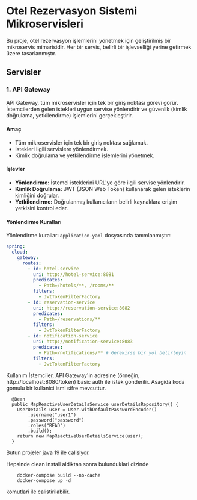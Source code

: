 # Otel Rezervasyon Sistemi Mikroservisleri

Bu proje, otel rezervasyon işlemlerini yönetmek için geliştirilmiş bir mikroservis mimarisidir. Her bir servis, belirli bir işlevselliği yerine getirmek üzere tasarlanmıştır.

## Servisler

### 1. API Gateway

API Gateway, tüm mikroservisler için tek bir giriş noktası görevi görür. İstemcilerden gelen istekleri uygun servise yönlendirir ve güvenlik (kimlik doğrulama, yetkilendirme) işlemlerini gerçekleştirir.

#### Amaç

* Tüm mikroservisler için tek bir giriş noktası sağlamak.
* İstekleri ilgili servislere yönlendirmek.
* Kimlik doğrulama ve yetkilendirme işlemlerini yönetmek.

#### İşlevler

* **Yönlendirme:** İstemci isteklerini URL'ye göre ilgili servise yönlendirir.
* **Kimlik Doğrulama:** JWT (JSON Web Token) kullanarak gelen isteklerin kimliğini doğrular.
* **Yetkilendirme:** Doğrulanmış kullanıcıların belirli kaynaklara erişim yetkisini kontrol eder.

#### Yönlendirme Kuralları

Yönlendirme kuralları `application.yaml` dosyasında tanımlanmıştır:

```yaml
spring:
  cloud:
    gateway:
      routes:
        - id: hotel-service
          uri: http://hotel-service:8081
          predicates:
            - Path=/hotels/**, /rooms/**
          filters:
            - JwtTokenFilterFactory
        - id: reservation-service
          uri: http://reservation-service:8082
          predicates:
            - Path=/reservations/**
          filters:
            - JwtTokenFilterFactory
        - id: notification-service
          uri: http://notification-service:8083
          predicates:
            - Path=/notifications/** # Gerekirse bir yol belirleyin
          filters:
            - JwtTokenFilterFactory
```
Kullanım
İstemciler, API Gateway'in adresine (örneğin, http://localhost:8080/token) basic auth ile istek gonderilir.
Asagida koda gomulu bir kullanici ismi sifre mevcuttur.
```
  @Bean
  public MapReactiveUserDetailsService userDetailsRepository() {
    UserDetails user = User.withDefaultPasswordEncoder()
        .username("user1")
        .password("password")
        .roles("READ")
        .build();
    return new MapReactiveUserDetailsService(user);
  }
```

Butun projeler java 19 ile calisiyor.

Hepsinde clean install aldiktan sonra bulunduklari dizinde 
```
    docker-compose build --no-cache 
    docker-compose up -d 
```
komutlari ile calistirilabilir.